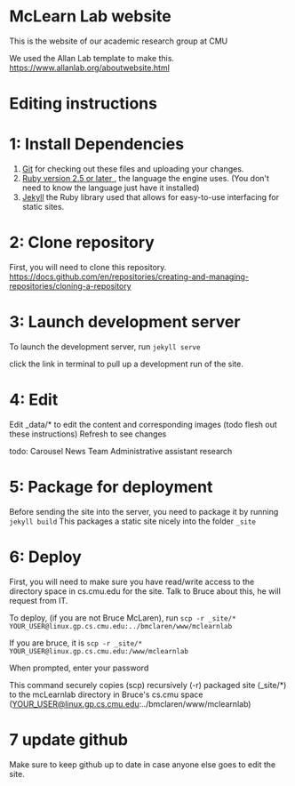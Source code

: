 # McLearn Lab website

This is the website of our academic research group at CMU

We used the Allan Lab template to make this.
https://www.allanlab.org/aboutwebsite.html

# Editing instructions

# 1: Install Dependencies
1) <a href="https://git-scm.com/downloads"> Git</a> for checking out these files and uploading your changes.
2) <a href="https://www.ruby-lang.org/en/downloads/"> Ruby version 2.5 or later </a>, the language the engine uses. (You don't need to know the language just have it installed)
3) <a href="https://jekyllrb.com/">Jekyll</a> the Ruby library used that allows for easy-to-use interfacing for static sites.  

# 2: Clone repository 
First, you will need to clone this repository. 
https://docs.github.com/en/repositories/creating-and-managing-repositories/cloning-a-repository

# 3: Launch development server 
To launch the development server, run 
`jekyll serve` 

click the link in terminal to pull up a development run of the site.

# 4: Edit
Edit _data/* to edit the content and corresponding images (todo flesh out these instructions)
Refresh to see changes

todo:
Carousel
News
Team
Administrative assistant
research

# 5: Package for deployment
Before sending the site into the server, you need to package it by running
`jekyll build`
This packages a static site nicely into the folder `_site`

# 6: Deploy
First, you will need to make sure you have read/write access to the directory space in cs.cmu.edu for the site. Talk to Bruce about this, he will request from IT. 

To deploy, (if you are not Bruce McLaren), run 
`scp -r _site/* YOUR_USER@linux.gp.cs.cmu.edu:../bmclaren/www/mclearnlab`

If you are bruce, it is 
`scp -r _site/* YOUR_USER@linux.gp.cs.cmu.edu:/www/mclearnlab`

When prompted, enter your password

This command securely copies (scp) recursively (-r) packaged site (_site/*) to the mcLearnlab directory in Bruce's cs.cmu space (YOUR_USER@linux.gp.cs.cmu.edu:../bmclaren/www/mclearnlab)

# 7 update github
Make sure to keep github up to date in case anyone else goes to edit the site. 